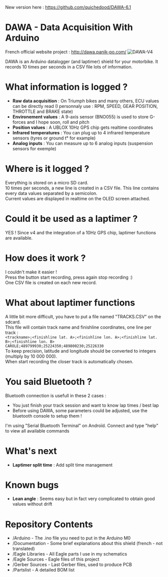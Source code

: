 New version here : https://github.com/quichedood/DAWA-6.1

# DAWA - Data Acquisition With Arduino
French official website project : http://dawa.panik-po.com/
![DAWA-V4](http://dawa.panik-po.com/images/dawa-v5-pcb-1-hi.png)

DAWA is an Arduino datalogger (and laptimer) shield for your motorbike.
It records 10 times per seconds in a CSV file lots of information.

# What information is logged ?
* __Raw data acquisition__ : On Triumph bikes and many others, ECU values can be directly read (I personnaly use : RPM, SPEED, GEAR POSITION, THROTTLE and BRAKE state)
* __Environement values__ : A 9-axis sensor (BNO055) is used to store G-forces and I hope soon, roll and pitch
* __Position values__ : A UBLOX 10Hz GPS chip gets realtime coordinates
* __Infrared temperatures__ : You can plug up to 4 infrared temperature sensors (tyres or ground t° for example)
* __Analog inputs__ : You can measure up to 6 analog inputs (suspension sensors for exemple)

# Where is it logged ?
Everything is stored on a micro SD card.  
10 times per seconds, a new line is created in a CSV file. This line contains every data values separated by a semicolon.  
Current values are displayed in realtime on the OLED screen attached.

# Could it be used as a laptimer ?
YES ! Since v4 and the integration of a 10Hz GPS chip, laptimer functions are available.

# How does it work ?
I couldn't make it easier !  
Press the button start recording, press again stop recording :)  
One CSV file is created on each new record.

# What about laptimer functions
A little bit more difficult, you have to put a file named "TRACKS.CSV" on the sdcard.  
This file will contain track name and finishline coordinates, one line per track :  
`<trackname>;<finishline lat. A>;<finishline lon. A>;<finishline lat. B>;<finishline lon. B>`  
`CAROLE;489799930;25224350;489800230;25226330`  
To keep precision, latitude and longitude should be converted to integers (multiply by 10 000 000).  
When start recording the closer track is automatically chosen.

# You said Bluetooth ?
Bluetooth connection is usefull in these 2 cases :
- You just finish your track session and want to know lap times / best lap
- Before using DAWA, some parameters could be adjusted, use the bluetooth console to setup them !

I'm using "Serial Bluetooth Terminal" on Androïd. Connect and type "help" to view all available commands

# What's next  
* __Laptimer split time__ : Add split time management

# Known bugs
* __Lean angle__ : Seems easy but in fact very complicated to obtain good values without drift

# Repository Contents
* /Arduino - The .ino file you need to put in the Arduino M0
* /Documentation - Some brief explanations about this shield (french - not translated)
* /Eagle Libraries - All Eagle parts I use in my schematics
* /Eagle Sources - Eagle files of this project
* /Gerber Sources - Last Gerber files, used to produce PCB
* /Partslist - A detailed BOM list

